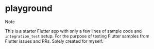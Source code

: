 # playground

> [!NOTE]
> This is a starter Flutter app with only a few lines of sample code and `integration_test` setup. For the purpose of testing Flutter samples from Flutter issues and PRs. Solely created for myself. 
